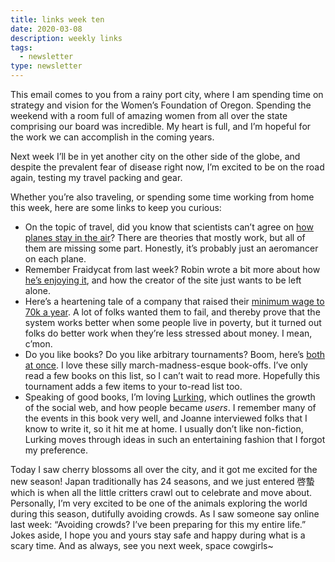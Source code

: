 ```yaml
---
title: links week ten
date: 2020-03-08
description: weekly links
tags:
  - newsletter
type: newsletter
---
```


This email comes to you from a rainy port city, where I am spending time on strategy and vision for the Women’s Foundation of Oregon. Spending the weekend with a room full of amazing women from all over the state comprising our board was incredible. My heart is full, and I’m hopeful for the work we can accomplish in the coming years.

Next week I’ll be in yet another city on the other side of the globe, and despite the prevalent fear of disease right now, I’m excited to be on the road again, testing my travel packing and gear.

Whether you’re also traveling, or spending some time working from home this week, here are some links to keep you curious:

- On the topic of travel, did you know that scientists can’t agree on [how planes stay in the air](https://www.scientificamerican.com/article/no-one-can-explain-why-planes-stay-in-the-air/)? There are theories that mostly work, but all of them are missing some part. Honestly, it’s probably just an aeromancer on each plane.
- Remember Fraidycat from last week? Robin wrote a bit more about how [he’s enjoying it](https://www.robinsloan.com/notes/master-tapes/), and how the creator of the site just wants to be left alone.
- Here’s a heartening tale of a company that raised their [minimum wage to 70k a year](https://kottke.org/20/02/what-happened-to-the-company-that-raised-minimum-wage-to-70kyr). A lot of folks wanted them to fail, and thereby prove that the system works better when some people live in poverty, but it turned out folks do better work when they’re less stressed about money. I mean, c’mon.
- Do you like books? Do you like arbitrary tournaments? Boom, here’s [both at once](https://themorningnews.org/tob/2020/golden-state-v-oval-v-we-cast-a-shadow.php). I love these silly march-madness-esque book-offs. I’ve only read a few books on this list, so I can’t wait to read more. Hopefully this tournament adds a few items to your to-read list too.
- Speaking of good books, I’m loving [Lurking](https://theoutline.com/post/8756/q-and-a-joanne-mcneil-lurking-book-how-person-became-user), which outlines the growth of the social web, and how people became _users_. I remember many of the events in this book very well, and Joanne interviewed folks that I know to write it, so it hit me at home. I usually don’t like non-fiction, Lurking moves through ideas in such an entertaining fashion that I forgot my preference.

Today I saw cherry blossoms all over the city, and it got me excited for the new season! Japan traditionally has 24 seasons, and we just entered 啓蟄 which is when all the little critters crawl out to celebrate and move about. Personally, I’m very excited to be one of the animals exploring the world during this season, dutifully avoiding crowds. As I saw someone say online last week: “Avoiding crowds? I’ve been preparing for this my entire life.” Jokes aside, I hope you and yours stay safe and happy during what is a scary time. And as always, see you next week, space cowgirls~